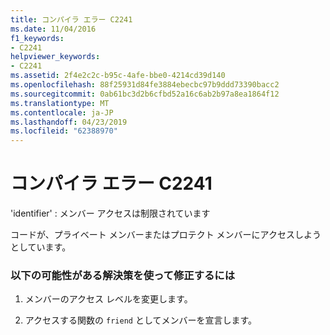 ```yaml
---
title: コンパイラ エラー C2241
ms.date: 11/04/2016
f1_keywords:
- C2241
helpviewer_keywords:
- C2241
ms.assetid: 2f4e2c2c-b95c-4afe-bbe0-4214cd39d140
ms.openlocfilehash: 88f25931d84fe3884ebecbc97b9ddd73390bacc2
ms.sourcegitcommit: 0ab61bc3d2b6cfbd52a16c6ab2b97a8ea1864f12
ms.translationtype: MT
ms.contentlocale: ja-JP
ms.lasthandoff: 04/23/2019
ms.locfileid: "62388970"
---
```

# <a name="compiler-error-c2241"></a>コンパイラ エラー C2241

'identifier' : メンバー アクセスは制限されています

コードが、プライベート メンバーまたはプロテクト メンバーにアクセスしようとしています。

### <a name="to-fix-by-using-the-following-possible-solutions"></a>以下の可能性がある解決策を使って修正するには

1. メンバーのアクセス レベルを変更します。

1. アクセスする関数の `friend` としてメンバーを宣言します。